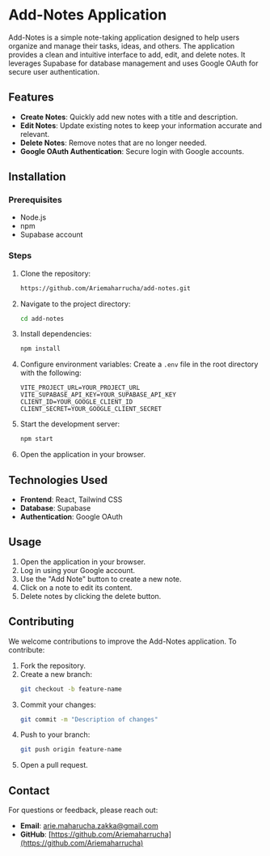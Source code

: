 # Add-Notes Application

Add-Notes is a simple note-taking application designed to help users organize and manage their tasks, ideas, and others. The application provides a clean and intuitive interface to add, edit, and delete notes. It leverages Supabase for database management and uses Google OAuth for secure user authentication.

## Features

- **Create Notes**: Quickly add new notes with a title and description.
- **Edit Notes**: Update existing notes to keep your information accurate and relevant.
- **Delete Notes**: Remove notes that are no longer needed.
- **Google OAuth Authentication**: Secure login with Google accounts.

## Installation

### Prerequisites

- Node.js
- npm
- Supabase account

### Steps

1. Clone the repository:

   ```bash
   https://github.com/Ariemaharrucha/add-notes.git
   ```

2. Navigate to the project directory:

   ```bash
   cd add-notes
   ```

3. Install dependencies:

   ```bash
   npm install
   ```

4. Configure environment variables:
   Create a `.env` file in the root directory with the following:

   ```env
   VITE_PROJECT_URL=YOUR_PROJECT_URL
   VITE_SUPABASE_API_KEY=YOUR_SUPABASE_API_KEY
   CLIENT_ID=YOUR_GOOGLE_CLIENT_ID
   CLIENT_SECRET=YOUR_GOOGLE_CLIENT_SECRET
   ```

5. Start the development server:

   ```bash
   npm start
   ```

6. Open the application in your browser.

## Technologies Used

- **Frontend**: React, Tailwind CSS
- **Database**: Supabase
- **Authentication**: Google OAuth

## Usage

1. Open the application in your browser.
2. Log in using your Google account.
3. Use the "Add Note" button to create a new note.
4. Click on a note to edit its content.
5. Delete notes by clicking the delete button.

## Contributing

We welcome contributions to improve the Add-Notes application. To contribute:

1. Fork the repository.
2. Create a new branch:
   ```bash
   git checkout -b feature-name
   ```
3. Commit your changes:
   ```bash
   git commit -m "Description of changes"
   ```
4. Push to your branch:
   ```bash
   git push origin feature-name
   ```
5. Open a pull request.

## Contact

For questions or feedback, please reach out:

- **Email**: [arie.maharucha.zakka@gmail.com](mailto:arie.maharucha.zakka@gmail.com)
- **GitHub**: [https://github.com/Ariemaharrucha](https://github.com/Ariemaharrucha)


